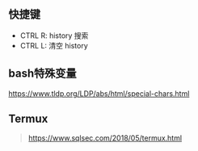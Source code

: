 
## 快捷键

- CTRL R: history 搜索
- CTRL L: 清空 history


## bash特殊变量
https://www.tldp.org/LDP/abs/html/special-chars.html

## Termux
> https://www.sqlsec.com/2018/05/termux.html
